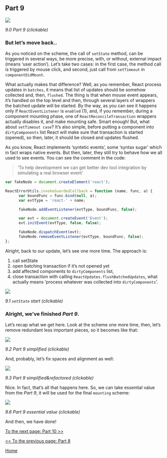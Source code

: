 ## Part 9

[![](https://rawgit.com/Bogdan-Lyashenko/Under-the-hood-ReactJS/master/stack/images/9/part-9.svg)](https://rawgit.com/Bogdan-Lyashenko/Under-the-hood-ReactJS/master/stack/images/9/part-9.svg)

<em>9.0 Part 9 (clickable)</em>

### But let’s move back..

As you noticed on the scheme, the call of `setState` method, can be triggered in several ways, be more precise, with, or without, external impact (means ‘user action’). Let’s take two cases: in the first case, the method call is triggered by mouse click, and second, just call from `setTimeout` in `componentDidMount`.

What actually makes that difference? Well, as you remember, React process updates in `batches`, it means that list of updates should be somehow collected and, then, `flushed`. The thing is that when mouse event appears, it’s handled on the top level and then, through several layers of wrappers the batched update will be started. By the way, as you can see it happens only if `ReactEventListener` is `enabled` (1), and, if you remember, during a component mounting phase, one of `ReactReconcileTransaction` wrappers actually disables it, and make mounting safe. Smart enough! But, what about `setTimeout case`? It’s also simple, before putting a component into `dirtyComponents` list React will make sure that transaction is started (opened), so then, later, it should be closed and updates flushed.

As you know, React implements ‘syntetic events’, some ‘syntax sugar’ which in fact wraps native events. But then, later, they still try to behave how we all used to see events. You can see the comment in the code:
> ‘To help development we can get better dev tool integration by simulating a real browser event’

```javascript
var fakeNode = document.createElement('react');

ReactErrorUtils.invokeGuardedCallback = function (name, func, a) {
      var boundFunc = func.bind(null, a);
      var evtType = 'react-' + name;

      fakeNode.addEventListener(evtType, boundFunc, false);

      var evt = document.createEvent('Event');
      evt.initEvent(evtType, false, false);

      fakeNode.dispatchEvent(evt);
      fakeNode.removeEventListener(evtType, boundFunc, false);
};
```
Alright, back to our update, let’s see one more time. The approach is:

1. call setState
1. open batching transaction if it’s not opened yet
1. add affected components to `dirtyComponents` list,
1. close transaction with calling `ReactUpdates.flushBatchedUpdates`, what actually means ‘process whatever was collected into `dirtyComponents`’.

[![](https://rawgit.com/Bogdan-Lyashenko/Under-the-hood-ReactJS/master/stack/images/9/set-state-update-start.svg)](https://rawgit.com/Bogdan-Lyashenko/Under-the-hood-ReactJS/master/stack/images/9/set-state-update-start.svg)

<em>9.1 `setState` start (clickable)</em>

### Alright, we’ve finished *Part 9*.

Let’s recap what we get here. Look at the scheme one more time, then, let’s remove redundant less important pieces, so it becomes like that:

[![](https://rawgit.com/Bogdan-Lyashenko/Under-the-hood-ReactJS/master/stack/images/9/part-9-A.svg)](https://rawgit.com/Bogdan-Lyashenko/Under-the-hood-ReactJS/master/stack/images/9/part-9-A.svg)

<em>9.2 Part 9 simplified (clickable)</em>

And, probably, let’s fix spaces and alignment as well:

[![](https://rawgit.com/Bogdan-Lyashenko/Under-the-hood-ReactJS/master/stack/images/9/part-9-B.svg)](https://rawgit.com/Bogdan-Lyashenko/Under-the-hood-ReactJS/master/stack/images/9/part-9-B.svg)

<em>9.3 Part 9 simplified&refactored (clickable)</em>

Nice. In fact, that’s all that happens here. So, we can take essential value from the *Part 9*, it will be used for the final `mounting` scheme:

[![](https://rawgit.com/Bogdan-Lyashenko/Under-the-hood-ReactJS/master/stack/images/9/part-9-C.svg)](https://rawgit.com/Bogdan-Lyashenko/Under-the-hood-ReactJS/master/stack/images/9/part-9-C.svg)

<em>9.6 Part 9 essential value (clickable)</em>

And then, we have done!


[To the next page: Part 10 >>](./Part-10.md)

[<< To the previous page: Part 8](./Part-8.md)


[Home](../../README.md)
